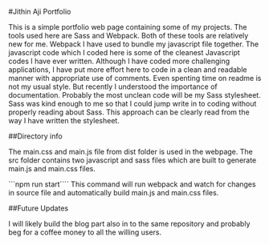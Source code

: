 #Jithin Aji Portfolio

This is a simple portfolio web page containing some of my projects. The tools used here are Sass and Webpack. Both of these tools are relatively new for me. Webpack I have used to bundle my javascript file together. The javascript code which I coded here is some of the cleanest Javascript codes I have ever written. Although I have coded more challenging applications, I have put more effort here to code in a clean and readable manner with appropriate use of comments. Even spenting time on readme is not my usual style. But recently I understood the importance of documentation. Probably the most unclean code will be my Sass stylesheet. Sass was kind enough to me so that I could jump write in to coding without properly reading about Sass. This approach can be clearly read from the way I have written the stylesheet.

##Directory info

The main.css and main.js file from dist folder is used in the webpage. The src folder contains two javascript and sass files which are built to generate main.js and main.css files.

```npm run start````
This command will run webpack and watch for changes in source file and automatically build main.js and main.css files.

##Future Updates

I will likely build the blog part also in to the same repository and probably beg for a coffee money to all the willing users.
